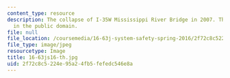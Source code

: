 ```yaml
---
content_type: resource
description: The collapse of I-35W Mississippi River Bridge in 2007. This image is
  in the public domain.
file: null
file_location: /coursemedia/16-63j-system-safety-spring-2016/2f72c8c5224e95a24fb5fefedc546e8a_16-63js16-th.jpg
file_type: image/jpeg
resourcetype: Image
title: 16-63js16-th.jpg
uid: 2f72c8c5-224e-95a2-4fb5-fefedc546e8a
---
```

